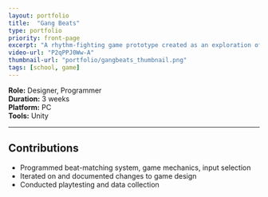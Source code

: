 ```yaml
---
layout: portfolio
title:  "Gang Beats"
type: portfolio
priority: front-page
excerpt: "A rhythm-fighting game prototype created as an exploration of the rhythm game genre."
video-url: "P2qPPJ0Ww-A"
thumbnail-url: "portfolio/gangbeats_thumbnail.png"
tags: [school, game]
---
```


**Role:** Designer, Programmer  
**Duration:** 3 weeks  
**Platform:** PC  
**Tools:** Unity   

<hr />

## Contributions
* Programmed beat-matching system, game mechanics, input selection
* Iterated on and documented changes to game design
* Conducted playtesting and data collection
